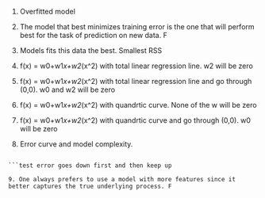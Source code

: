 1. Overfitted model

2. The model that best minimizes training error is the one that will perform best for the task of prediction on new data. F

3. Models fits this data the best. Smallest RSS

4. f(x) = w0+w1*x+w2*(x^2) with total linear regression line. w2 will be zero

5. f(x) = w0+w1*x+w2*(x^2) with total linear regression line and go through (0,0). w0 and w2 will be zero

6. f(x) = w0+w1*x+w2*(x^2) with quandrtic curve. None of the w will be zero

7. f(x) = w0+w1*x+w2*(x^2) with quandrtic curve and go through (0,0). w0 will be zero

8. Error curve and model complexity. 

```trainig error contibue keep decreasing

```test error goes down first and then keep up

9. One always prefers to use a model with more features since it better captures the true underlying process. F
